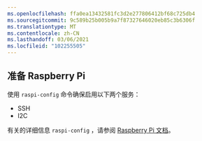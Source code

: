 ```yaml
---
ms.openlocfilehash: ffa0ea13432581fc3d2e277806412bf68c725db4
ms.sourcegitcommit: 9c589b25b005b9a7f87327646020eb85c3b6306f
ms.translationtype: MT
ms.contentlocale: zh-CN
ms.lasthandoff: 03/06/2021
ms.locfileid: "102255505"
---
```

## <a name="prepare-the-raspberry-pi"></a>准备 Raspberry Pi

使用 `raspi-config` 命令确保启用以下两个服务：

- SSH
- I2C

有关的详细信息 `raspi-config` ，请参阅 [Raspberry Pi 文档](https://www.raspberrypi.org/documentation/configuration/raspi-config.md)。
